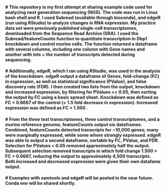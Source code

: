 <h4># This repository is my first attempt at sharing example code used for analyzing next generation sequencing (NGS). The code was run in Linux bash shell and R. I used Subread (available through bioconda), and edgeR (run using RStudio) to analyze changes in RNA expression. My practice data set were previously published single-cell transcriptomes, downloaded from the Sequence Read Archive (SRA). I used the Subread/featureCounts function to quantitate transcription in Dbp1 knockdown and control murine cells. The function returned a dataframe with several columns, including one column with Gene names and another with ints = the number of transcripts detected during sequencing.</h4>

<h4># Additionally, edgeR, which I ran using RStudio, was used in the analysis of the knockdown. edgeR output a dataframe of Genes, fold-change (FC) in expression, as well as statistical significance (PValue), and false discovery rate (FDR). I then created two lists from the output, knockdown and increased expression, by filtering for PValues <= 0.05, then sorting the output by FC using a basic spread sheet. Knockdown was defined as FC < 0.6667 of the control (= 1.5 fold decrease in expression). Increased expression was defined as FC > 1.500 .</h4>

<h4># From the three test transcriptomes, three control transcriptomes, and a murine reference genome, featureCounts output six dataframes. Combined, featureCounts detected transcripts for ~10,000 genes; many were marginally expressed, while some where strongly expressed. edgeR was able to output a second dataframe, sortable by FC, PValue, and FDR. Selection for PValues < 0.05 removed approximately half the output. Subsequent selection removed transcripts in which fold change 1.500 > FC > 0.6667, reducing the output to approximately 4,500 transcripts. Both increased and decreased expression were given their own datafame output.</h4>

<h4> # Examples with samtools and edgeR will be posted in the near future. Conda env will be shared shortly.</h4>
